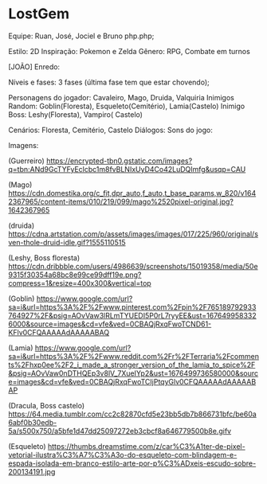 # LostGem


Equipe: Ruan, José, Jociel e Bruno php.php;

Estilo: 2D
Inspiração: Pokemon e Zelda
Gênero: RPG, Combate em turnos

[JOÃO] Enredo: 

Níveis e fases: 3 fases (última fase tem que estar chovendo);

Personagens do jogador: Cavaleiro, Mago, Druida, Valquiria
Inimigos Random: Goblin(Floresta), Esqueleto(Cemitério), Lamia(Castelo)
Inimigo Boss: Leshy(Floresta), Vampiro( Castelo)

Cenários: Floresta, Cemitério, Castelo
Diálogos:
Sons do jogo: 

Imagens:

(Guerreiro)
https://encrypted-tbn0.gstatic.com/images?q=tbn:ANd9GcTYFyEclcbc1m8fvBLNIxUyD4Co42LuDQImfg&usqp=CAU

(Mago)
https://cdn.domestika.org/c_fit,dpr_auto,f_auto,t_base_params,w_820/v1642367965/content-items/010/219/099/mago%2520pixel-original.jpg?1642367965

(druida)
https://cdna.artstation.com/p/assets/images/images/017/225/960/original/sven-thole-druid-idle.gif?1555110515

(Leshy, Boss floresta)
https://cdn.dribbble.com/users/4986639/screenshots/15019358/media/50e9315f30354a68bc8e99ce99dff19e.png?compress=1&resize=400x300&vertical=top

(Goblin)
https://www.google.com/url?sa=i&url=https%3A%2F%2Fwww.pinterest.com%2Fpin%2F765189792933764927%2F&psig=AOvVaw3lRLmTYUEDI5P0rL7ryyEE&ust=1676499583326000&source=images&cd=vfe&ved=0CBAQjRxqFwoTCND61-KFlv0CFQAAAAAdAAAAABAQ

(Lamia)
https://www.google.com/url?sa=i&url=https%3A%2F%2Fwww.reddit.com%2Fr%2FTerraria%2Fcomments%2Fhxp0ee%2F2_i_made_a_stronger_version_of_the_lamia_to_spice%2F&psig=AOvVaw0nDTHQEp3v8lV_7XueIYp2&ust=1676499736580000&source=images&cd=vfe&ved=0CBAQjRxqFwoTCIjPtqyGlv0CFQAAAAAdAAAAABAP

(Dracula, Boss castelo)
https://64.media.tumblr.com/cc2c82870cfd5e23bb5db7b866731bfc/be60a6abf0b30edb-5a/s500x750/a5bfe1d47dd25097272eb3cbcf8a646779500b8e.gifv

(Esqueleto)
https://thumbs.dreamstime.com/z/car%C3%A1ter-de-pixel-vetorial-ilustra%C3%A7%C3%A3o-do-esqueleto-com-blindagem-e-espada-isolada-em-branco-estilo-arte-por-p%C3%ADxeis-escudo-sobre-200134191.jpg

